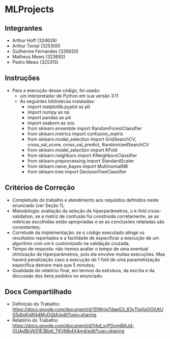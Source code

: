 # MLProjects

## Integrantes
- Arthur Hoff           (324628)
- Arthur Tonial         (325300)
- Guilherme Fernandes   (326620)
- Matheus Mews          (323692)
- Pedro Mews            (325315)

## Instruções
- Para a execução desse código, foi usado:
  - um interpretador de Python em sua versão 3.11
  - As seguintes bibliotecas instaladas:
    - import matplotlib.pyplot as plt
    - import numpy as np
    - import pandas as pd
    - import seaborn as sns
    - from sklearn.ensemble import RandomForestClassifier
    - from sklearn.metrics import confusion_matrix
    - from sklearn.model_selection import GridSearchCV, cross_val_score, cross_val_predict, RandomizedSearchCV
    - from sklearn.model_selection import KFold
    - from sklearn.neighbors import KNeighborsClassifier
    - from sklearn.preprocessing import StandardScaler
    - from sklearn.naive_bayes import MultinomialNB
    - from sklearn.tree import DecisionTreeClassifier

## Critérios de Correção
- Completude do trabalho e atendimento aos requisitos definidos neste enunciado (ver Seção 1);
- Metodologia: avaliação da seleção de hiperparâmetros, o k-fold cross-validation, se a matriz de confusão foi construída corretamente, se as métricas escolhidas estão apropriadas e se as conclusões relatadas são consistentes;
- Corretude da implementação: se o código executado atinge os resultados reportados e a facilidade de especificar a execução de um algoritmo com um k customizado na validação cruzada;
- Tempo de resposta: não iremos avaliar o tempo de uma eventual otimização de hiperparâmetros, pois ela envolve muitas execuções. Mas haverá penalização caso a execução de 1 fold de uma parametrização específica demore mais que 5 minutos;
- Qualidade do relatório final, em termos da estrutura, da escrita e da discussão dos itens pedidos no enunciado.

## Docs Compartilhado
- Definição do Trabalho: https://docs.google.com/document/d/1DWnIqTdaeG3_83vTlqXpOOiUtfJG5dtpKsW44MvDQtA/edit?usp=sharing
- Relatório do Trabalho: https://docs.google.com/document/d/1rkd_vrPGvmjBAJd-OUAvBkVk51E3BgtI_TKVMb4X4m4/edit?usp=sharing